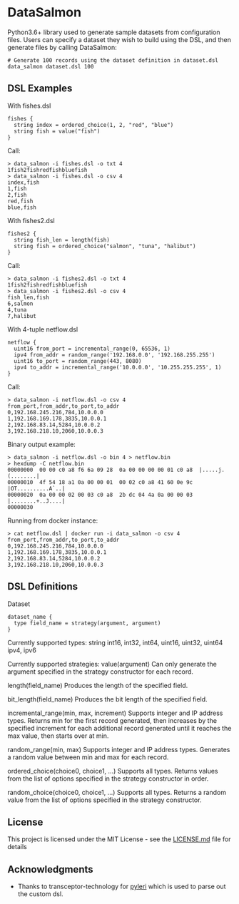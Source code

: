 # DataSalmon

Python3.6+ library used to generate sample datasets from configuration files. Users can specify a dataset they wish to build using the DSL, and then generate files by calling DataSalmon:

```
# Generate 100 records using the dataset definition in dataset.dsl
data_salmon dataset.dsl 100
```

## DSL Examples

With fishes.dsl
```
fishes {
  string index = ordered_choice(1, 2, "red", "blue")
  string fish = value("fish")
}
```
Call:
```
> data_salmon -i fishes.dsl -o txt 4
1fish2fishredfishbluefish
> data_salmon -i fishes.dsl -o csv 4
index,fish
1,fish
2,fish
red,fish
blue,fish
```

With fishes2.dsl
```
fishes2 {
  string fish_len = length(fish)
  string fish = ordered_choice("salmon", "tuna", "halibut")
}
```
Call:
```
> data_salmon -i fishes2.dsl -o txt 4
1fish2fishredfishbluefish
> data_salmon -i fishes2.dsl -o csv 4
fish_len,fish
6,salmon
4,tuna
7,halibut
```

With 4-tuple netflow.dsl
```
netflow {
  uint16 from_port = incremental_range(0, 65536, 1)
  ipv4 from_addr = random_range('192.168.0.0', '192.168.255.255')
  uint16 to_port = random_range(443, 8080)
  ipv4 to_addr = incremental_range('10.0.0.0', '10.255.255.255', 1)
}
```
Call:
```
> data_salmon -i netflow.dsl -o csv 4
from_port,from_addr,to_port,to_addr
0,192.168.245.216,784,10.0.0.0
1,192.168.169.178,3835,10.0.0.1
2,192.168.83.14,5284,10.0.0.2
3,192.168.218.10,2060,10.0.0.3
```
Binary output example:
```
> data_salmon -i netflow.dsl -o bin 4 > netflow.bin
> hexdump -C netflow.bin
00000000  00 00 c0 a8 f6 6a 09 28  0a 00 00 00 00 01 c0 a8  |.....j.(........|
00000010  4f 54 18 a1 0a 00 00 01  00 02 c0 a8 41 60 0e 9c  |OT..........A`..|
00000020  0a 00 00 02 00 03 c0 a8  2b dc 04 4a 0a 00 00 03  |........+..J....|
00000030
```

Running from docker instance:
```
> cat netflow.dsl | docker run -i data_salmon -o csv 4
from_port,from_addr,to_port,to_addr
0,192.168.245.216,784,10.0.0.0
1,192.168.169.178,3835,10.0.0.1
2,192.168.83.14,5284,10.0.0.2
3,192.168.218.10,2060,10.0.0.3
```

## DSL Definitions

Dataset
```
dataset_name {
  type field_name = strategy(argument, argument)
}
```

Currently supported types:
string
int16, int32, int64, uint16, uint32, uint64
ipv4, ipv6

Currently supported strategies:
value(argument)
Can only generate the argument specified in the strategy constructor for each record.

length(field_name)
Produces the length of the specified field.

bit_length(field_name)
Produces the bit length of the specified field.

incremental_range(min, max, increment)
Supports integer and IP address types.
Returns min for the first record generated, then increases by the specified increment for each additional record generated until it reaches the max value, then starts over at min.

random_range(min, max)
Supports integer and IP address types.
Generates a random value between min and max for each record.

ordered_choice(choice0, choice1, ...)
Supports all types.
Returns values from the list of options specified in the strategy constructor in order.

random_choice(choice0, choice1, ...)
Supports all types.
Returns a random value from the list of options specified in the strategy constructor.

## License

This project is licensed under the MIT License - see the [LICENSE.md](LICENSE.md) file for details

## Acknowledgments

* Thanks to transceptor-technology for [pyleri](https://github.com/transceptor-technology/pyleri) which is used to parse out the custom dsl.
